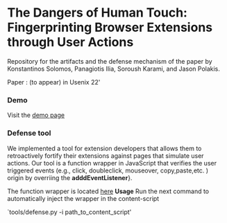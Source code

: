# The Dangers of Human Touch: Fingerprinting Browser Extensions through User Actions
Repository for the artifacts and  the  defense mechanism of the paper by Konstantinos Solomos, Panagiotis Ilia, Soroush Karami, and Jason Polakis.


Paper : (to appear) in Usenix 22'



### Demo
Visit the  [demo page](https://vimeo.com/665084186/fd4641200d)


### Defense tool

We implemented a tool for extension developers that allows them to retroactively fortify their extensions against pages that simulate user actions.
Our tool is a function wrapper in JavaScript that verifies the user triggered events (e.g., click, doubleclick, mouseover, copy,paste,etc. ) origin by overriing the **adddEventListener**}.

The function wrapper is located [here](tools/wrapper.js)
**Usage**
Run the next command to automatically inject the wrapper in the content-script

`tools/defense.py -i path_to_content_script'





